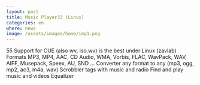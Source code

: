 ```yaml
--- 
layout: post 
title: Music Player33 (Linux)
categories: en
where: news
image: /assets/images/home/img1.png
--- 
```

55
Support for CUE (also wv, iso.wv) is the
best under Linux (zavlab) Formats MP3, MP4, AAC, CD Audio, WMA,
Vorbis, FLAC, WavPack, WAV, AIFF, Musepack, Speex, AU, SND ...
Converter any format to any (mp3, ogg, mp2, ac3, m4a, wav)
Scrobbler tags with music and radio Find and play music and videos
Equalizer